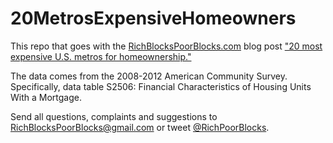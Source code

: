 # 20MetrosExpensiveHomeowners
This repo that goes with the [RichBlocksPoorBlocks.com](http://RichBlocksPoorBlocks.com) blog post ["20 most expensive U.S. metros for homeownership."](http://www.richblockspoorblocks.com/blog/2015/04/16/20-most-expensive-u-s-metro-areas-for-homeownership)

The data comes from the 2008-2012 American Community Survey. Specifically, data table S2506: Financial Characteristics of Housing Units With a Mortgage.

Send all questions, complaints and suggestions to RichBlocksPoorBlocks@gmail.com or tweet [@RichPoorBlocks](https://twitter.com/richpoorblocks).
